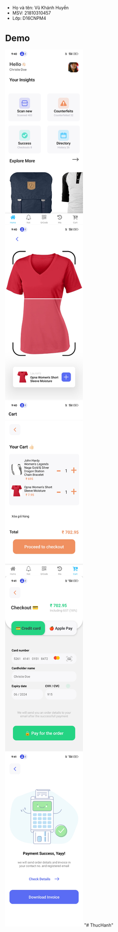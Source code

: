 - Họ và tên: Vũ Khánh Huyền
- MSV: 21810310457
- Lớp: D16CNPM4

# Demo

<img src="./Home.jpg" alt="Home" width="50%">
<img src="./Scan.jpg" alt="Scan" width="50%">
<img src="./Cart.jpg" alt="Cart" width="50%">
<img src="./CheckOut.jpg" alt="CheckOut" width="50%">
<img src="./Payment.jpg" alt="Payments" width="50%">
"# ThucHanh" 
